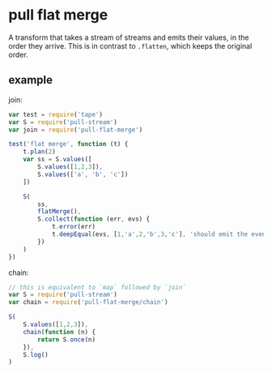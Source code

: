 # pull flat merge

A transform that takes a stream of streams and emits their values, in the order they arrive. This is in contrast to `.flatten`, which keeps the original order.

## example

join:

```js
var test = require('tape')
var S = require('pull-stream')
var join = require('pull-flat-merge')

test('flat merge', function (t) {
    t.plan(2)
    var ss = S.values([
        S.values([1,2,3]),
        S.values(['a', 'b', 'c'])
    ])

    S(
        ss,
        flatMerge(),
        S.collect(function (err, evs) {
            t.error(err)
            t.deepEqual(evs, [1,'a',2,'b',3,'c'], 'should emit the events')
        })
    )
})
```

chain:

```js
// this is equivalent to `map` followed by `join` 
var S = require('pull-stream')
var chain = require('pull-flat-merge/chain')

S(
    S.values([1,2,3]),
    chain(function (n) {
        return S.once(n)
    }),
    S.log()
)
```

